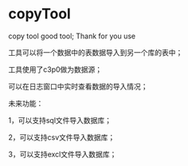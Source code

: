 # copyTool
copy tool
good tool;
Thank for you use

工具可以将一个数据中的表数据导入到另一个库的表中；

工具使用了c3p0做为数据源；

可以在日志窗口中实时查看数据的导入情况；

未来功能：

1，可以支持sql文件导入数据库；

2，可以支持csv文件导入数据库；

3，可以支持excl文件导入数据库；
